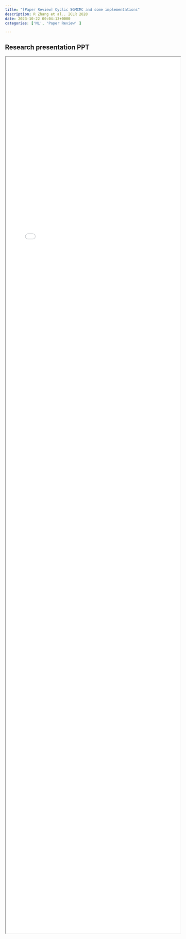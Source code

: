 ```yaml
---
title: "[Paper Review] Cyclic SGMCMC and some implementations" 
description: R Zhang et al., ICLR 2020
date: 2023-10-22 00:04:13+0000
categories: ['ML', 'Paper Review' ]

---
```



## Research presentation PPT 

<!-- <iframe src="https://kaistackr-my.sharepoint.com/:p:/g/personal/krait_kaist_ac_kr/EXa02sncqcxHiIsgX_A96d0BlaOsBYhWsnqz5D06uZgO7w?e=MtAfyw&amp;action=embedview&amp;wdAr=1.7777777777777777" style="display:block; width:60vw; height: 72vh"></iframe> -->


<iframe src= ppt.pdf#toolbar=0&navpanes=0 style="display:block; width:60vw; height: 72vh"></iframe>
